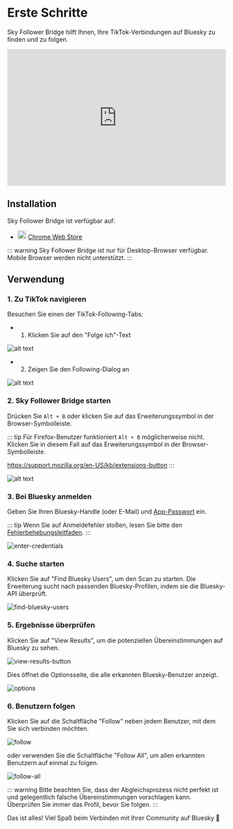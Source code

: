# Erste Schritte

Sky Follower Bridge hilft Ihnen, Ihre TikTok-Verbindungen auf Bluesky zu finden und zu folgen.

<iframe width="100%" height="315" src="https://www.youtube.com/embed/aEUYti6R7Hg?si=IsbEsMsJ7_Zyngkr" title="YouTube video player" frameborder="0" allow="accelerometer; autoplay; clipboard-write; encrypted-media; gyroscope; picture-in-picture; web-share" referrerpolicy="strict-origin-when-cross-origin" allowfullscreen></iframe>

## Installation

Sky Follower Bridge ist verfügbar auf:

<ul class="install-list">
  <li>
    <img src="/images/icon-chrome.svg" width="20" height="20">
    <a href="https://chrome.google.com/webstore/detail/sky-follower-bridge/behhbpbpmailcnfbjagknjngnfdojpko" target="_blank" rel="noopener noreferrer" class="gtm-link-to-store">Chrome Web Store</a>
  </li>
</ul>

::: warning
Sky Follower Bridge ist nur für Desktop-Browser verfügbar. Mobile Browser werden nicht unterstützt.
:::

## Verwendung

### 1. Zu TikTok navigieren

Besuchen Sie einen der TikTok-Following-Tabs:

- 1. Klicken Sie auf den "Folge ich"-Text

![alt text](/images/tiktok-click-following.png)

- 2. Zeigen Sie den Following-Dialog an

![alt text](/images/tiktok-show-following-dialog.png)

### 2. Sky Follower Bridge starten

Drücken Sie `Alt + B` oder klicken Sie auf das Erweiterungssymbol in der Browser-Symbolleiste.

::: tip
Für Firefox-Benutzer funktioniert `Alt + B` möglicherweise nicht. Klicken Sie in diesem Fall auf das Erweiterungssymbol in der Browser-Symbolleiste.

https://support.mozilla.org/en-US/kb/extensions-button
:::

![alt text](/images/instagram-open-extension.png)

### 3. Bei Bluesky anmelden

Geben Sie Ihren Bluesky-Handle (oder E-Mail) und [App-Passwort](https://bsky.app/settings/app-passwords) ein.

::: tip
Wenn Sie auf Anmeldefehler stoßen, lesen Sie bitte den [Fehlerbehebungsleitfaden](/de/troubleshooting).
:::

![enter-credentials](/images/enter-credentials.png)

### 4. Suche starten

Klicken Sie auf "Find Bluesky Users", um den Scan zu starten. Die Erweiterung sucht nach passenden Bluesky-Profilen, indem sie die Bluesky-API überprüft.

![find-bluesky-users](/images/scan-users.png)

### 5. Ergebnisse überprüfen

Klicken Sie auf "View Results", um die potenziellen Übereinstimmungen auf Bluesky zu sehen.

![view-results-button](/images/click-results.png)

Dies öffnet die Optionsseite, die alle erkannten Bluesky-Benutzer anzeigt.

![options](/images/options.png)

### 6. Benutzern folgen

Klicken Sie auf die Schaltfläche "Follow" neben jedem Benutzer, mit dem Sie sich verbinden möchten.

![follow](/images/click-follow-btn.png)

oder verwenden Sie die Schaltfläche "Follow All", um allen erkannten Benutzern auf einmal zu folgen.

![follow-all](/images/follow-all-btn.png)

::: warning
Bitte beachten Sie, dass der Abgleichsprozess nicht perfekt ist und gelegentlich falsche Übereinstimmungen vorschlagen kann. Überprüfen Sie immer das Profil, bevor Sie folgen.
:::

Das ist alles! Viel Spaß beim Verbinden mit Ihrer Community auf Bluesky 🎉 

